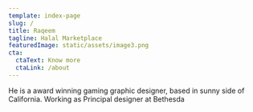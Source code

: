 ```yaml
---
template: index-page
slug: /
title: Raqeem
tagline: Halal Marketplace
featuredImage: static/assets/image3.png
cta:
  ctaText: Know more
  ctaLink: /about
---
```


He is a award winning gaming graphic designer, based in sunny side of California. Working as Principal designer at Bethesda
